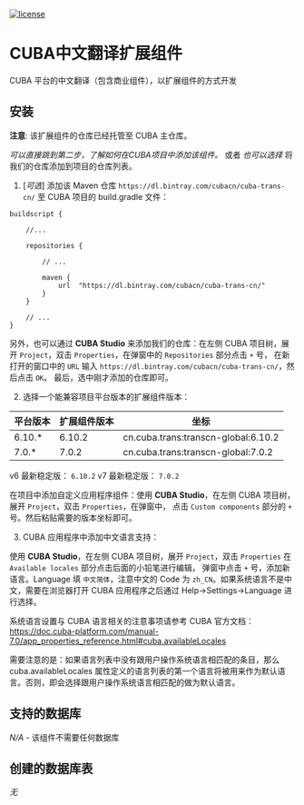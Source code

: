 [![license](https://img.shields.io/badge/license-Apache%20License%202.0-blue.svg?style=flat)](http://www.apache.org/licenses/LICENSE-2.0)

# CUBA中文翻译扩展组件

CUBA 平台的中文翻译（包含商业组件），以扩展组件的方式开发

## 安装

**注意**: 该扩展组件的仓库已经托管至 CUBA 主仓库。

*可以直接跳到第二步，了解如何在CUBA项目中添加该组件。* 或者 *也可以选择* 将我们的仓库添加到项目的仓库列表。

1. [*可选*] 添加该 Maven 仓库 `https://dl.bintray.com/cubacn/cuba-trans-cn/` 至 CUBA 项目的 build.gradle 文件：

```
buildscript {
    
    //...
    
    repositories {
    
        // ...
    
        maven {
            url  "https://dl.bintray.com/cubacn/cuba-trans-cn/"
        }
    }
    
    // ...
}
```

另外，也可以通过 **CUBA Studio** 来添加我们的仓库：在左侧 CUBA 项目树，展开 `Project`，双击 `Properties`，在弹窗中的 `Repositories` 部分点击 `+` 号，
在新打开的窗口中的 `URL` 输入 `https://dl.bintray.com/cubacn/cuba-trans-cn/`，然后点击 `OK`。 最后，选中刚才添加的仓库即可。

2. 选择一个能兼容项目平台版本的扩展组件版本：

|  平台版本  |  扩展组件版本  | 坐标
| ---------------- | -------------- | ------------
| 6.10.*           | 6.10.2          | cn.cuba.trans:transcn-global:6.10.2
| 7.0.*            | 7.0.2          | cn.cuba.trans:transcn-global:7.0.2

v6 最新稳定版： `6.10.2`
v7 最新稳定版： `7.0.2`

在项目中添加自定义应用程序组件：使用 **CUBA Studio**，在左侧 CUBA 项目树，展开 `Project`，双击 `Properties`，在弹窗中，
点击 `Custom components` 部分的 `+` 号。然后粘贴需要的版本坐标即可。

3. CUBA 应用程序中添加中文语言支持：

使用 **CUBA Studio**，在左侧 CUBA 项目树，展开 `Project`，双击 `Properties` 在 `Available locales` 部分点击后面的小铅笔进行编辑，
弹窗中点击 `+` 号，添加新语言。Language 填 `中文简体`，注意中文的 Code 为 `zh_CN`。如果系统语言不是中文，需要在浏览器打开 CUBA 应用程序之后通过 Help->Settings->Language 进行选择。

系统语言设置与 CUBA 语言相关的注意事项请参考 CUBA 官方文档： https://doc.cuba-platform.com/manual-7.0/app_properties_reference.html#cuba.availableLocales 

需要注意的是：如果语言列表中没有跟用户操作系统语言相匹配的条目，那么 cuba.availableLocales 属性定义的语言列表的第一个语言将被用来作为默认语言。否则，即会选择跟用户操作系统语言相匹配的做为默认语言。

## 支持的数据库

_N/A_ - 该组件不需要任何数据库

## 创建的数据库表

_无_
